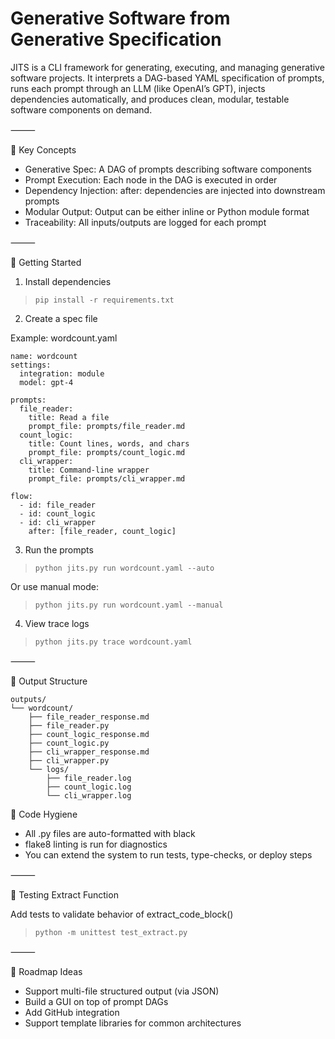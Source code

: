 # Generative Software from Generative Specification

JITS is a CLI framework for generating, executing, and managing generative software projects. It interprets a DAG-based YAML specification of prompts, runs each prompt through an LLM (like OpenAI’s GPT), injects dependencies automatically, and produces clean, modular, testable software components on demand.

⸻

🧠 Key Concepts
  - Generative Spec: A DAG of prompts describing software components
  - Prompt Execution: Each node in the DAG is executed in order
  - Dependency Injection: after: dependencies are injected into downstream prompts
  - Modular Output: Output can be either inline or Python module format
  - Traceability: All inputs/outputs are logged for each prompt

⸻

🚀 Getting Started

1. Install dependencies

> `pip install -r requirements.txt`

2. Create a spec file

Example: wordcount.yaml
```
name: wordcount
settings:
  integration: module
  model: gpt-4

prompts:
  file_reader:
    title: Read a file
    prompt_file: prompts/file_reader.md
  count_logic:
    title: Count lines, words, and chars
    prompt_file: prompts/count_logic.md
  cli_wrapper:
    title: Command-line wrapper
    prompt_file: prompts/cli_wrapper.md

flow:
  - id: file_reader
  - id: count_logic
  - id: cli_wrapper
    after: [file_reader, count_logic]
```
3. Run the prompts

> `python jits.py run wordcount.yaml --auto`

Or use manual mode:

> `python jits.py run wordcount.yaml --manual`

4. View trace logs

> `python jits.py trace wordcount.yaml`


⸻

📁 Output Structure
```
outputs/
└── wordcount/
    ├── file_reader_response.md
    ├── file_reader.py
    ├── count_logic_response.md
    ├── count_logic.py
    ├── cli_wrapper_response.md
    ├── cli_wrapper.py
    └── logs/
        ├── file_reader.log
        ├── count_logic.log
        └── cli_wrapper.log
```

🧼 Code Hygiene
  -	All .py files are auto-formatted with black
  -	flake8 linting is run for diagnostics
  -	You can extend the system to run tests, type-checks, or deploy steps

⸻

🧪 Testing Extract Function

Add tests to validate behavior of extract_code_block()

> `python -m unittest test_extract.py`


⸻

📌 Roadmap Ideas
  - Support multi-file structured output (via JSON)
  - Build a GUI on top of prompt DAGs
  - Add GitHub integration
  - Support template libraries for common architectures

